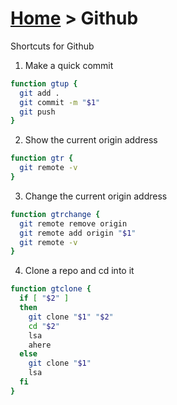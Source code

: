 # [Home](../README.md) > Github
Shortcuts for Github

1. Make a quick commit
  ```bash
  function gtup {
    git add .
    git commit -m "$1"
    git push
  }
  ```

2. Show the current origin address
  ```bash
  function gtr {
    git remote -v
  }
  ```
3. Change the current origin address
  ```bash
  function gtrchange {
    git remote remove origin
    git remote add origin "$1"
    git remote -v
  }
  ```
4. Clone a repo and cd into it
  ```bash
  function gtclone {
    if [ "$2" ]
    then
      git clone "$1" "$2"
      cd "$2"
      lsa
      ahere
    else
      git clone "$1"
      lsa
    fi
  }
  ```